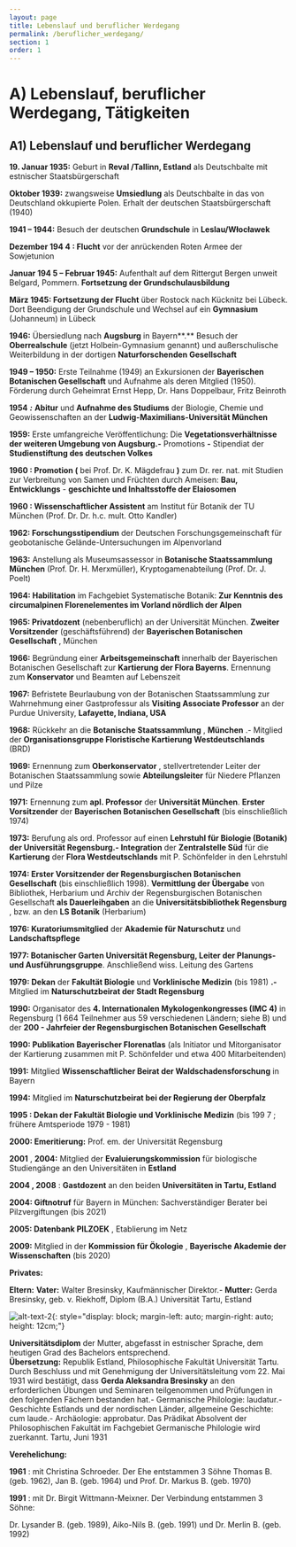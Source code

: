 ```yaml
---
layout: page
title: Lebenslauf und beruflicher Werdegang
permalink: /beruflicher_werdegang/
section: 1
order: 1
---
```


# A) Lebenslauf, beruflicher Werdegang, Tätigkeiten

## A1) Lebenslauf und beruflicher Werdegang

**19. Januar 1935:** Geburt in **Reval /Tallinn, Estland** als Deutschbalte mit
estnischer Staatsbürgerschaft

**Oktober 1939:** zwangsweise **Umsiedlung** als Deutschbalte in das von
Deutschland okkupierte Polen. Erhalt der deutschen Staatsbürgerschaft (1940)

**1941 – 1944:** Besuch der deutschen **Grundschule** in **Leslau/Włocławek**

**Dezember 194 4 : Flucht** vor der anrückenden Roten Armee der Sowjetunion

**Januar 194 5 – Februar 1945:** Aufenthalt auf dem Rittergut Bergen unweit
Belgard, Pommern. **Fortsetzung der Grundschulausbildung**

**März 1945: Fortsetzung der Flucht** über Rostock nach Kücknitz bei Lübeck. Dort
Beendigung der Grundschule und Wechsel auf ein **Gymnasium** (Johanneum) in
Lübeck

**1946:** Übersiedlung nach **Augsburg** in Bayern**.** Besuch der **Oberrealschule**
(jetzt Holbein-Gymnasium genannt) und außerschulische Weiterbildung in der
dortigen **Naturforschenden Gesellschaft**

**1949 – 1950:** Erste Teilnahme (1949) an Exkursionen der **Bayerischen
Botanischen Gesellschaft** und Aufnahme als deren Mitglied (1950). Förderung
durch Geheimrat Ernst Hepp, Dr. Hans Doppelbaur, Fritz Beinroth

**1954** **_:_** **Abitur** und **Aufnahme des Studiums** der Biologie, Chemie und
Geowissenschaften an der **Ludwig-Maximilians-Universität München**

**1959:** Erste umfangreiche Veröffentlichung: Die **Vegetationsverhältnisse der
weiteren Umgebung von Augsburg.-** Promotions **-** Stipendiat der
**Studienstiftung des deutschen Volkes**

**1960 : Promotion (** bei Prof. Dr. K. Mägdefrau **)** zum Dr. rer. nat. mit Studien zur
Verbreitung von Samen und Früchten durch Ameisen: **Bau, Entwicklungs** -
**geschichte und Inhaltsstoffe der Elaiosomen**

**1960 : Wissenschaftlicher Assistent** am Institut für Botanik der TU München
(Prof. Dr. Dr. h.c. mult. Otto Kandler)

**1962: Forschungsstipendium** der Deutschen Forschungsgemeinschaft für
geobotanische Gelände-Untersuchungen im Alpenvorland

**1963:** Anstellung als Museumsassessor in **Botanische Staatssammlung
München** (Prof. Dr. H. Merxmüller), Kryptogamenabteilung (Prof. Dr. J. Poelt)

**1964: Habilitation** im Fachgebiet Systematische Botanik: **Zur Kenntnis des
circumalpinen Florenelementes im Vorland nördlich der Alpen**


**1965: Privatdozent** (nebenberuflich) an der Universität München. **Zweiter
Vorsitzender** (geschäftsführend) der **Bayerischen Botanischen Gesellschaft** ,
München

**1966:** Begründung einer **Arbeitsgemeinschaft** innerhalb der Bayerischen
Botanischen Gesellschaft zur **Kartierung der Flora Bayerns**. Ernennung zum
**Konservator** und Beamten auf Lebenszeit

**1967:** Befristete Beurlaubung von der Botanischen Staatssammlung zur
Wahrnehmung einer Gastprofessur als **Visiting Associate Professor** an der
Purdue University, **Lafayette, Indiana, USA**

**1968:** Rückkehr an die **Botanische Staatssammlung** , **München** .- Mitglied der
**Organisationsgruppe Floristische Kartierung Westdeutschlands** (BRD)

**1969:** Ernennung zum **Oberkonservator** , stellvertretender Leiter der
Botanischen Staatssammlung sowie **Abteilungsleiter** für Niedere Pflanzen und
Pilze

**1971:** Ernennung zum **apl. Professor** der **Universität München**. **Erster
Vorsitzender** der **Bayerischen Botanischen Gesellschaft** (bis einschließlich
1974)

**1973:** Berufung als ord. Professor auf einen **Lehrstuhl für Biologie (Botanik) der
Universität Regensburg.- Integration** der **Zentralstelle Süd** für die **Kartierung**
der **Flora Westdeutschlands** mit P. Schönfelder in den Lehrstuhl

**1974: Erster Vorsitzender der Regensburgischen Botanischen Gesellschaft** (bis
einschließlich 1998). **Vermittlung der Übergabe** von Bibliothek, Herbarium und
Archiv der Regensburgischen Botanischen Gesellschaft **als Dauerleihgaben** an
die **Universitätsbibliothek Regensburg** , bzw. an den **LS Botanik** (Herbarium)

**1976: Kuratoriumsmitglied** der **Akademie für Naturschutz** und
**Landschaftspflege**

**1977: Botanischer Garten Universität Regensburg, Leiter der Planungs- und
Ausführungsgruppe**. Anschließend wiss. Leitung des Gartens

**1979: Dekan** der **Fakultät Biologie** und **Vorklinische Medizin** (bis 1981) **.-**
Mitglied im **Naturschutzbeirat der Stadt Regensburg**

**1990:** Organisator des **4. Internationalen Mykologenkongresses (IMC 4)** in
Regensburg (1 664 Teilnehmer aus 59 verschiedenen Ländern; siehe B) und der
**200 - Jahrfeier der Regensburgischen Botanischen Gesellschaft**

**1990: Publikation Bayerischer Florenatlas** (als Initiator und Mitorganisator der
Kartierung zusammen mit P. Schönfelder und etwa 400 Mitarbeitenden)

**1991:** Mitglied **Wissenschaftlicher Beirat der Waldschadensforschung** in Bayern

**1994:** Mitglied im **Naturschutzbeirat bei der Regierung der Oberpfalz**

**1995 : Dekan der Fakultät Biologie und Vorklinische Medizin** (bis 199 7 ; frühere Amtsperiode 1979 - 1981)

**2000: Emeritierung:** Prof. em. der Universität Regensburg

**2001** , **2004:** Mitglied der **Evaluierungskommission** für biologische Studiengänge an den Universitäten in **Estland**

**2004 , 2008** : **Gastdozent** an den beiden **Universitäten in Tartu, Estland**

**2004: Giftnotruf** für Bayern in München: Sachverständiger Berater bei Pilzvergiftungen (bis 2021)

**2005: Datenbank PILZOEK** , Etablierung im Netz

**2009:** Mitglied in der **Kommission für Ökologie** , **Bayerische Akademie der Wissenschaften** (bis 2020)

**Privates:**

**Eltern:** **Vater:** Walter Bresinsky, Kaufmännischer Direktor.- **Mutter:** Gerda Bresinsky, geb. v. Riekhoff, Diplom (B.A.) Universität Tartu, Estland

![alt-text-2]({{site.baseurl}}/assets/img/diplom.jpeg){: style="display: block; margin-left: auto; margin-right: auto; height: 12cm;"}

<p class="borderedbox"><b>Universitätsdiplom</b> der Mutter, abgefasst in estnischer Sprache, dem heutigen Grad des Bachelors entsprechend.<br>
<b>Übersetzung:</b>
Republik Estland, Philosophische Fakultät Universität Tartu.
Durch Beschluss und mit Genehmigung der Universitätsleitung vom 22. Mai 1931 wird bestätigt, dass <b>Gerda Aleksandra Bresinsky</b> an den erforderlichen Übungen und Seminaren teilgenommen und Prüfungen in den folgenden Fächern bestanden hat.- Germanische Philologie: laudatur.- Geschichte Estlands und der nordischen Länder, allgemeine Geschichte: cum laude.- Archäologie: approbatur. Das Prädikat Absolvent der Philosophischen Fakultät im Fachgebiet Germanische Philologie wird zuerkannt. Tartu, Juni 1931
</p>

**Verehelichung:**

**1961** : mit Christina Schroeder. Der Ehe entstammen 3 Söhne Thomas B. (geb. 1962), Jan B. (geb. 1964) und Prof. Dr. Markus B. (geb. 1970)

**1991** : mit Dr. Birgit Wittmann-Meixner. Der Verbindung entstammen 3 Söhne:

Dr. Lysander B. (geb. 1989), Aiko-Nils B. (geb. 1991) und Dr. Merlin B. (geb. 1992)

